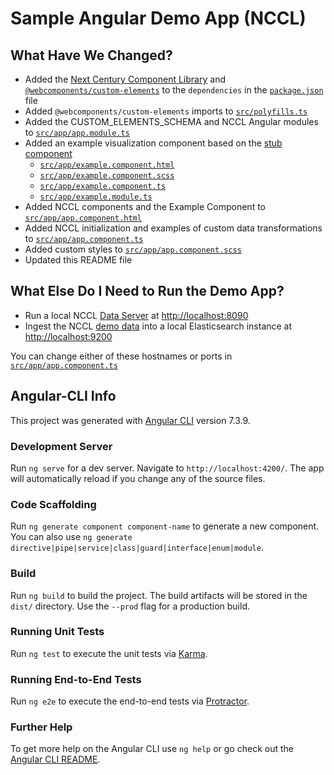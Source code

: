 # Sample Angular Demo App (NCCL)

## What Have We Changed?

- Added the [Next Century Component Library](https://github.com/NextCenturyCorporation/component-library) and [`@webcomponents/custom-elements`](https://github.com/webcomponents/custom-elements) to the `dependencies` in the [`package.json`](./package.json#L22-L23) file
- Added `@webcomponents/custom-elements` imports to [`src/polyfills.ts`](./src/polyfills.ts#L65-L71)
- Added the CUSTOM_ELEMENTS_SCHEMA and NCCL Angular modules to [`src/app/app.module.ts`](./src/app/app.module.ts)
- Added an example visualization component based on the [stub component](https://github.com/NextCenturyCorporation/component-library/tree/master/wrappers/angular/stub)
  - [`src/app/example.component.html`](./src/app/example.component.html)
  - [`src/app/example.component.scss`](./src/app/example.component.scss)
  - [`src/app/example.component.ts`](./src/app/example.component.ts)
  - [`src/app/example.module.ts`](./src/app/example.module.ts)
- Added NCCL components and the Example Component to [`src/app/app.component.html`](./src/app/app.component.html)
- Added NCCL initialization and examples of custom data transformations to [`src/app/app.component.ts`](./src/app/app.component.ts)
- Added custom styles to [`src/app/app.component.scss`](./src/app/app.component.scss)
- Updated this README file

## What Else Do I Need to Run the Demo App?

- Run a local NCCL [Data Server](../../README.md#the-data-server) at [http://localhost:8090](http://localhost:8090)
- Ingest the NCCL [demo data](../data) into a local Elasticsearch instance at [http://localhost:9200](http://localhost:9200)

You can change either of these hostnames or ports in [`src/app/app.component.ts`](./src/app/app.component.ts)

## Angular-CLI Info

This project was generated with [Angular CLI](https://github.com/angular/angular-cli) version 7.3.9.

### Development Server

Run `ng serve` for a dev server. Navigate to `http://localhost:4200/`. The app will automatically reload if you change any of the source files.

### Code Scaffolding

Run `ng generate component component-name` to generate a new component. You can also use `ng generate directive|pipe|service|class|guard|interface|enum|module`.

### Build

Run `ng build` to build the project. The build artifacts will be stored in the `dist/` directory. Use the `--prod` flag for a production build.

### Running Unit Tests

Run `ng test` to execute the unit tests via [Karma](https://karma-runner.github.io).

### Running End-to-End Tests

Run `ng e2e` to execute the end-to-end tests via [Protractor](http://www.protractortest.org/).

### Further Help

To get more help on the Angular CLI use `ng help` or go check out the [Angular CLI README](https://github.com/angular/angular-cli/blob/master/README.md).
